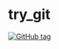 # try_git

[![GitHub tag](https://img.shields.io/github/tag/strongloop/express.svg)](https://github.com/eniltonj/try_git/releases)
